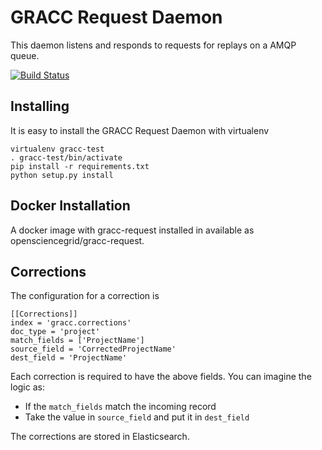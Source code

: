 GRACC Request Daemon
====================

This daemon listens and responds to requests for replays on a AMQP queue.

[![Build Status](https://travis-ci.org/opensciencegrid/gracc-request.svg?branch=master)](https://travis-ci.org/opensciencegrid/gracc-request)

## Installing

It is easy to install the GRACC Request Daemon with virtualenv

    virtualenv gracc-test
    . gracc-test/bin/activate
    pip install -r requirements.txt
    python setup.py install


## Docker Installation

A docker image with gracc-request installed in available as opensciencegrid/gracc-request.  


## Corrections

The configuration for a correction is

    [[Corrections]]
    index = 'gracc.corrections'
    doc_type = 'project'
    match_fields = ['ProjectName']
    source_field = 'CorrectedProjectName'
    dest_field = 'ProjectName'

Each correction is required to have the above fields.  You can imagine the logic as:

* If the `match_fields` match the incoming record
* Take the value in `source_field` and put it in `dest_field`

The corrections are stored in Elasticsearch.


